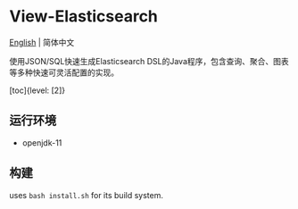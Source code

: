 # View-Elasticsearch

[English](https://github.com/shencangsheng/View-Elasticsearch) | 简体中文

使用JSON/SQL快速生成Elasticsearch DSL的Java程序，包含查询、聚合、图表等多种快速可灵活配置的实现。

[toc]{level: [2]}

## 运行环境

* openjdk-11

## 构建

uses `bash install.sh` for its build system.
